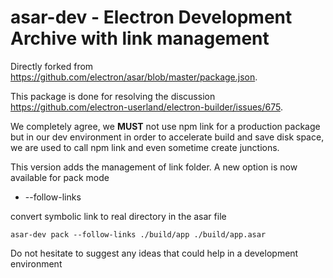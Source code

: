 # asar-dev - Electron Development Archive with link management
Directly forked from https://github.com/electron/asar/blob/master/package.json.

This package is done for resolving the discussion https://github.com/electron-userland/electron-builder/issues/675.

We completely agree, we **MUST** not use npm link for a production package but in our dev environment in order to accelerate build and save disk space, we are used to call npm link and even sometime create junctions.  

This version adds the management of link folder.
A new option is now available for pack mode
* --follow-links

convert symbolic link to real directory in the asar file

```
asar-dev pack --follow-links ./build/app ./build/app.asar
```

Do not hesitate to suggest any ideas that could help in a development environment